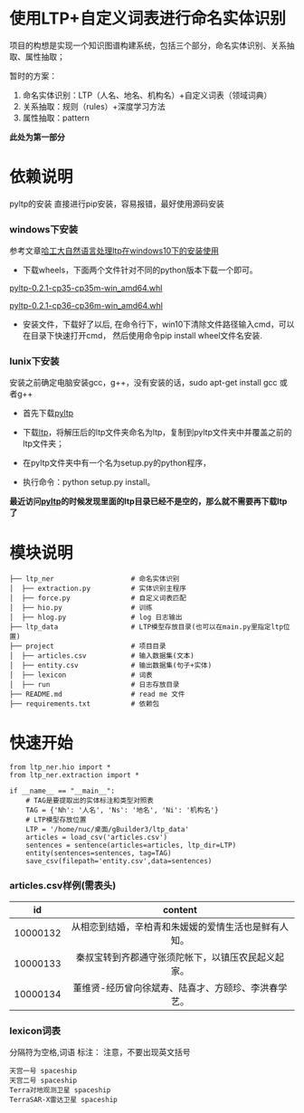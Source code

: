 # 使用LTP+自定义词表进行命名实体识别

项目的构想是实现一个知识图谱构建系统，包括三个部分，命名实体识别、关系抽取、属性抽取；

暂时的方案：

1. 命名实体识别：LTP（人名、地名、机构名）+自定义词表（领域词典）
2. 关系抽取：规则（rules）+深度学习方法
3. 属性抽取：pattern

**此处为第一部分**

# 依赖说明

pyltp的安装
直接进行pip安装，容易报错，最好使用源码安装

### windows下安装

参考文章[哈工大自然语言处理ltp在windows10下的安装使用](http://mlln.cn/2018/01/31/pyltp在windows下的编译安装/)

* 下载wheels，下面两个文件针对不同的python版本下载一个即可。

[pyltp-0.2.1-cp35-cp35m-win_amd64.whl](http://mlln.cn/2018/01/31/pyltp在windows下的编译安装/pyltp-0.2.1-cp35-cp35m-win_amd64.whl)

[pyltp-0.2.1-cp36-cp36m-win_amd64.whl](http://mlln.cn/2018/01/31/pyltp在windows下的编译安装/pyltp-0.2.1-cp36-cp36m-win_amd64.whl)

* 安装文件，下载好了以后, 在命令行下，win10下清除文件路径输入cmd，可以在目录下快速打开cmd， 然后使用命令pip install wheel文件名安装.



### lunix下安装
安装之前确定电脑安装gcc，g++，没有安装的话，sudo apt-get install gcc 或者g++

* 首先下载[pyltp](https://github.com/hit-scir/pyltp)

* 下载[ltp](https://github.com/hit-scir/ltp)，将解压后的ltp文件夹命名为ltp，复制到pyltp文件夹中并覆盖之前的ltp文件夹；

* 在pyltp文件夹中有一个名为setup.py的python程序，

* 执行命令：python setup.py install。

**最近访问[pyltp](https://github.com/hit-scir/pyltp)的时候发现里面的ltp目录已经不是空的，那么就不需要再下载ltp了**



# 模块说明

```
├── ltp_ner                   # 命名实体识别
│  ├── extraction.py          # 实体识别主程序
│  ├── force.py               # 自定义词表匹配
│  ├── hio.py                 # 训练
│  ├── hlog.py                # log 日志输出
├── ltp_data                  # LTP模型存放目录(也可以在main.py里指定ltp位置)
├── project                   # 项目目录
│  ├── articles.csv           # 输入数据集(文本)
│  ├── entity.csv             # 输出数据集(句子+实体)
│  ├── lexicon                # 词表
│  ├── run                    # 日志存放目录
├── README.md                 # read me 文件
├── requirements.txt          # 依赖包
```

# 快速开始

```
from ltp_ner.hio import *
from ltp_ner.extraction import *

if __name__ == "__main__":
    # TAG是要提取出的实体标注和类型对照表
    TAG = {'Nh': '人名', 'Ns': '地名', 'Ni': '机构名'}
    # LTP模型存放位置
    LTP = '/home/nuc/桌面/gBuilder3/ltp_data'
    articles = load_csv('articles.csv')
    sentences = sentence(articles=articles, ltp_dir=LTP)
    entity(sentences=sentences, tag=TAG)
    save_csv(filepath='entity.csv',data=sentences)

```
### articles.csv样例(需表头)
id|content
:---:|:---:
10000132|从相恋到结婚，辛柏青和朱媛媛的爱情生活也是鲜有人知。
10000133|秦叔宝转到齐郡通守张须陀帐下，以镇压农民起义起家。
10000134|董维贤-经历曾向徐斌寿、陆喜才、方颐珍、李洪春学艺。


### lexicon词表
分隔符为空格,词语 标注：
注意，不要出现英文括号
```
天宫一号 spaceship
天宫二号 spaceship
Terra对地观测卫星 spaceship
TerraSAR-X雷达卫星 spaceship
```


